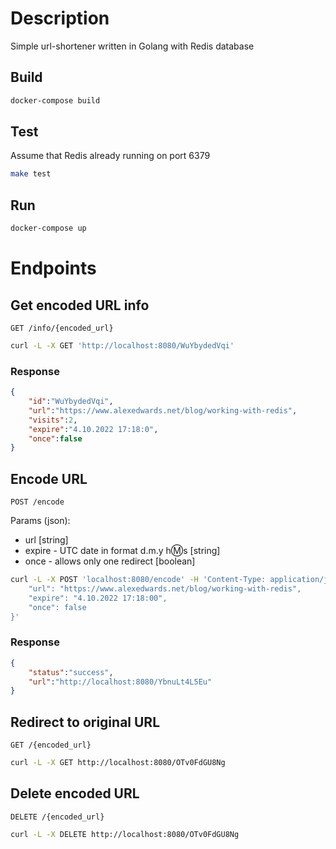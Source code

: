 # Description

Simple url-shortener written in Golang with Redis database

## Build

```bash
docker-compose build
```

## Test

Assume that Redis already running on port 6379

```bash
make test
```

## Run

```bash
docker-compose up
```

# Endpoints

## Get encoded URL info

`GET /info/{encoded_url}`

```bash
curl -L -X GET 'http://localhost:8080/WuYbydedVqi'
```

### Response

```json
{
    "id":"WuYbydedVqi",
    "url":"https://www.alexedwards.net/blog/working-with-redis",
    "visits":2,
    "expire":"4.10.2022 17:18:0",
    "once":false
}
```

## Encode URL

`POST /encode`

Params (json):
* url [string]
* expire - UTC date in format d.m.y h:m:s [string]
* once - allows only one redirect  [boolean]

```bash
curl -L -X POST 'localhost:8080/encode' -H 'Content-Type: application/json' --data-raw '{
    "url": "https://www.alexedwards.net/blog/working-with-redis",
    "expire": "4.10.2022 17:18:00",
    "once": false
}'
```

### Response

```json
{
    "status":"success",
    "url":"http://localhost:8080/YbnuLt4L5Eu"
}
```

## Redirect to original URL

`GET /{encoded_url}`

```bash
curl -L -X GET http://localhost:8080/OTv0FdGU8Ng
```

## Delete encoded URL

`DELETE /{encoded_url}`

```bash
curl -L -X DELETE http://localhost:8080/OTv0FdGU8Ng
```
